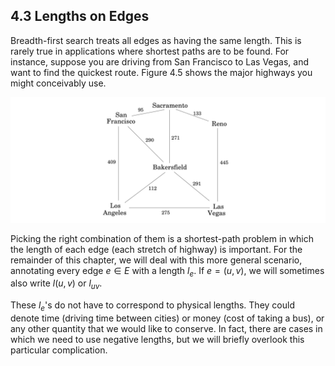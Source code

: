 ## 4.3 Lengths on Edges

Breadth-first search treats all edges as having the same length. This is rarely true in applications where shortest paths are to be found. For instance, suppose you are driving from San Francisco to Las Vegas, and want to find the quickest route. Figure 4.5 shows the major highways you might conceivably use.

![**Figure 4.5** Edge lengths often matter.](fig-4.5-edge-lengths-example.png)


Picking the right combination of them is a shortest-path problem in which the length of each edge (each stretch of highway) is important. For the remainder of this chapter, we will deal with this more general scenario, annotating every edge $e \in E$ with a length $l_e$. If $e = (u, v)$, we will sometimes also write $l(u, v)$ or $l_{uv}$.

These $l_e$'s do not have to correspond to physical lengths. They could denote time (driving time between cities) or money (cost of taking a bus), or any other quantity that we would like to conserve. In fact, there are cases in which we need to use negative lengths, but we will briefly overlook this particular complication.
